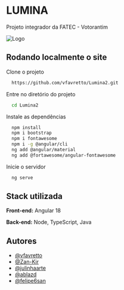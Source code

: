 
# LUMINA

Projeto integrador da FATEC - Votorantim

![Logo](https://i.imgur.com/uUU6gqx.png)


## Rodando localmente o site

Clone o projeto

```bash
  https://github.com/vfavretto/Lumina2.git
```

Entre no diretório do projeto

```bash
  cd Lumina2
```

Instale as dependências

```bash
  npm install
  npm i bootstrap
  npm i fontawesome
  npm i -g @angular/cli
  ng add @angular/material
  ng add @fortawesome/angular-fontawesome
```

Inicie o servidor

```bash
  ng serve
```


## Stack utilizada

**Front-end:** Angular 18

**Back-end:** Node, TypeScript, Java 


## Autores

- [@vfavretto](https://www.github.com/vfavretto)
- [@Zan-Kir](https://github.com/Zan-Kir)
- [@julinhaarte](https://github.com/julinhaarte)
- [@ablazd](https://github.com/ablazd)
- [@felipe6san](https://github.com/felipe6san)

